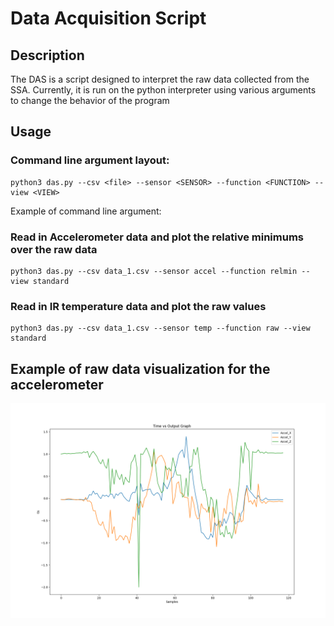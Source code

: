 # Data Acquisition Script

## Description
The DAS is a script designed to interpret the raw data collected from the SSA. Currently, it is run on the python interpreter using various arguments to change the behavior of the program

## Usage

### Command line argument layout:
```
python3 das.py --csv <file> --sensor <SENSOR> --function <FUNCTION> --view <VIEW>
```

Example of command line argument:

### Read in Accelerometer data and plot the relative minimums over the raw data
```
python3 das.py --csv data_1.csv --sensor accel --function relmin --view standard
```

### Read in IR temperature data and plot the raw values
```
python3 das.py --csv data_1.csv --sensor temp --function raw --view standard
```

## Example of raw data visualization for the accelerometer
![accel_ex](SampleIMUGraph.png)